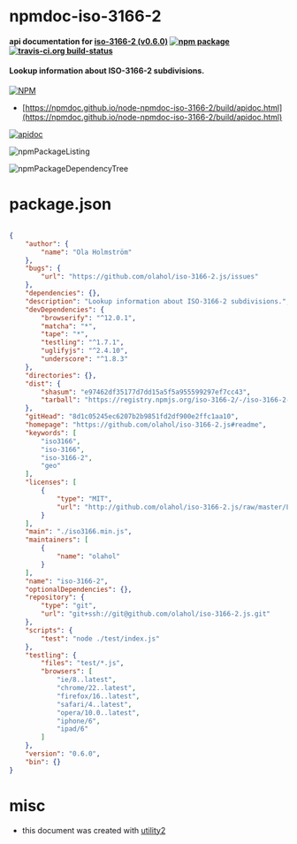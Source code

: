 # npmdoc-iso-3166-2

#### api documentation for  [iso-3166-2 (v0.6.0)](https://github.com/olahol/iso-3166-2.js#readme)  [![npm package](https://img.shields.io/npm/v/npmdoc-iso-3166-2.svg?style=flat-square)](https://www.npmjs.org/package/npmdoc-iso-3166-2) [![travis-ci.org build-status](https://api.travis-ci.org/npmdoc/node-npmdoc-iso-3166-2.svg)](https://travis-ci.org/npmdoc/node-npmdoc-iso-3166-2)

#### Lookup information about ISO-3166-2 subdivisions.

[![NPM](https://nodei.co/npm/iso-3166-2.png?downloads=true&downloadRank=true&stars=true)](https://www.npmjs.com/package/iso-3166-2)

- [https://npmdoc.github.io/node-npmdoc-iso-3166-2/build/apidoc.html](https://npmdoc.github.io/node-npmdoc-iso-3166-2/build/apidoc.html)

[![apidoc](https://npmdoc.github.io/node-npmdoc-iso-3166-2/build/screenCapture.buildCi.browser.%252Ftmp%252Fbuild%252Fapidoc.html.png)](https://npmdoc.github.io/node-npmdoc-iso-3166-2/build/apidoc.html)

![npmPackageListing](https://npmdoc.github.io/node-npmdoc-iso-3166-2/build/screenCapture.npmPackageListing.svg)

![npmPackageDependencyTree](https://npmdoc.github.io/node-npmdoc-iso-3166-2/build/screenCapture.npmPackageDependencyTree.svg)



# package.json

```json

{
    "author": {
        "name": "Ola Holmström"
    },
    "bugs": {
        "url": "https://github.com/olahol/iso-3166-2.js/issues"
    },
    "dependencies": {},
    "description": "Lookup information about ISO-3166-2 subdivisions.",
    "devDependencies": {
        "browserify": "^12.0.1",
        "matcha": "*",
        "tape": "*",
        "testling": "^1.7.1",
        "uglifyjs": "^2.4.10",
        "underscore": "^1.8.3"
    },
    "directories": {},
    "dist": {
        "shasum": "e97462df35177d7dd15a5f5a955599297ef7cc43",
        "tarball": "https://registry.npmjs.org/iso-3166-2/-/iso-3166-2-0.6.0.tgz"
    },
    "gitHead": "8d1c05245ec6207b2b9851fd2df900e2ffc1aa10",
    "homepage": "https://github.com/olahol/iso-3166-2.js#readme",
    "keywords": [
        "iso3166",
        "iso-3166",
        "iso-3166-2",
        "geo"
    ],
    "licenses": [
        {
            "type": "MIT",
            "url": "http://github.com/olahol/iso-3166-2.js/raw/master/LICENSE"
        }
    ],
    "main": "./iso3166.min.js",
    "maintainers": [
        {
            "name": "olahol"
        }
    ],
    "name": "iso-3166-2",
    "optionalDependencies": {},
    "repository": {
        "type": "git",
        "url": "git+ssh://git@github.com/olahol/iso-3166-2.js.git"
    },
    "scripts": {
        "test": "node ./test/index.js"
    },
    "testling": {
        "files": "test/*.js",
        "browsers": [
            "ie/8..latest",
            "chrome/22..latest",
            "firefox/16..latest",
            "safari/4..latest",
            "opera/10.0..latest",
            "iphone/6",
            "ipad/6"
        ]
    },
    "version": "0.6.0",
    "bin": {}
}
```



# misc
- this document was created with [utility2](https://github.com/kaizhu256/node-utility2)
